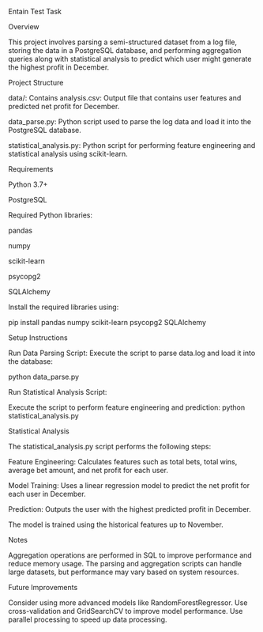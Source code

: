 Entain Test Task 

Overview

This project involves parsing a semi-structured dataset from a log file, storing the data in a PostgreSQL database, and performing aggregation queries along with statistical analysis to predict which user might generate the highest profit in December.


Project Structure

data/: Contains analysis.csv: Output file that contains user features and predicted net profit for December.

data_parse.py: Python script used to parse the log data and load it into the PostgreSQL database.

statistical_analysis.py: Python script for performing feature engineering and statistical analysis using scikit-learn.


Requirements

Python 3.7+

PostgreSQL

Required Python libraries:

pandas

numpy

scikit-learn

psycopg2

SQLAlchemy

Install the required libraries using:

pip install pandas numpy scikit-learn psycopg2 SQLAlchemy



Setup Instructions


Run Data Parsing Script:
Execute the script to parse data.log and load it into the database:

python data_parse.py

Run Statistical Analysis Script:


Execute the script to perform feature engineering and prediction:
python statistical_analysis.py


Statistical Analysis

The statistical_analysis.py script performs the following steps:

Feature Engineering: Calculates features such as total bets, total wins, average bet amount, and net profit for each user.

Model Training: Uses a linear regression model to predict the net profit for each user in December.

Prediction: Outputs the user with the highest predicted profit in December.

The model is trained using the historical features up to November.

Notes

Aggregation operations are performed in SQL to improve performance and reduce memory usage.
The parsing and aggregation scripts can handle large datasets, but performance may vary based on system resources.

Future Improvements

Consider using more advanced models like RandomForestRegressor.
Use cross-validation and GridSearchCV to improve model performance.
Use parallel processing to speed up data processing.

